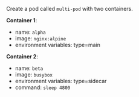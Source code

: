 
Create a pod called `multi-pod` with two containers. 

**Container 1**:
- name: `alpha`
- image: `nginx:alpine`
- environment variables: type=main

**Container 2**:
- name: `beta`
- image: `busybox`
- environment variables: type=sidecar
- command: `sleep 4800`
